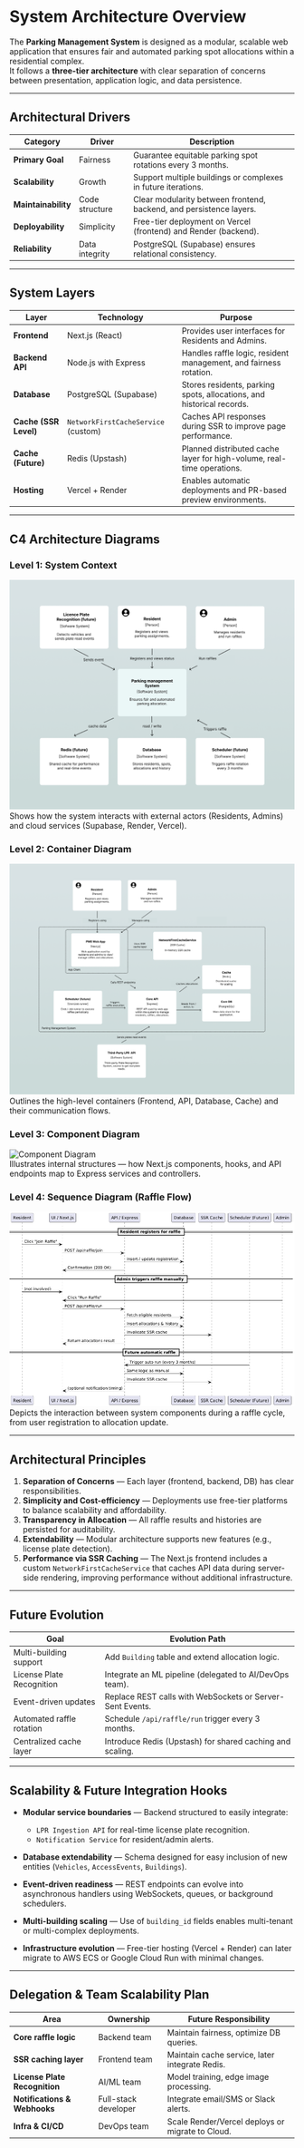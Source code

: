# System Architecture Overview

The **Parking Management System** is designed as a modular, scalable web application that ensures fair and automated parking spot allocations within a residential complex.  
It follows a **three-tier architecture** with clear separation of concerns between presentation, application logic, and data persistence.

---

## Architectural Drivers

| Category            | Driver         | Description                                                         |
| ------------------- | -------------- | ------------------------------------------------------------------- |
| **Primary Goal**    | Fairness       | Guarantee equitable parking spot rotations every 3 months.          |
| **Scalability**     | Growth         | Support multiple buildings or complexes in future iterations.       |
| **Maintainability** | Code structure | Clear modularity between frontend, backend, and persistence layers. |
| **Deployability**   | Simplicity     | Free-tier deployment on Vercel (frontend) and Render (backend).     |
| **Reliability**     | Data integrity | PostgreSQL (Supabase) ensures relational consistency.               |

---

## System Layers

| Layer                 | Technology                          | Purpose                                                                |
| --------------------- | ----------------------------------- | ---------------------------------------------------------------------- |
| **Frontend**          | Next.js (React)                     | Provides user interfaces for Residents and Admins.                     |
| **Backend API**       | Node.js with Express                | Handles raffle logic, resident management, and fairness rotation.      |
| **Database**          | PostgreSQL (Supabase)               | Stores residents, parking spots, allocations, and historical records.  |
| **Cache (SSR Level)** | `NetworkFirstCacheService` (custom) | Caches API responses during SSR to improve page performance.           |
| **Cache (Future)**    | Redis (Upstash)                     | Planned distributed cache layer for high-volume, real-time operations. |
| **Hosting**           | Vercel + Render                     | Enables automatic deployments and PR-based preview environments.       |

---

## C4 Architecture Diagrams

### Level 1: System Context

![System Context Diagram](./system-context-diagram.png)  
Shows how the system interacts with external actors (Residents, Admins) and cloud services (Supabase, Render, Vercel).

### Level 2: Container Diagram

![Container Diagram](./container-diagram.png)  
Outlines the high-level containers (Frontend, API, Database, Cache) and their communication flows.

### Level 3: Component Diagram

![Component Diagram](./component-diagram.jpeg)  
Illustrates internal structures — how Next.js components, hooks, and API endpoints map to Express services and controllers.

### Level 4: Sequence Diagram (Raffle Flow)

![Raffle Sequence Diagram](./sequence-diagram.png)  
Depicts the interaction between system components during a raffle cycle, from user registration to allocation update.

---

## Architectural Principles

1. **Separation of Concerns** — Each layer (frontend, backend, DB) has clear responsibilities.
2. **Simplicity and Cost-efficiency** — Deployments use free-tier platforms to balance scalability and affordability.
3. **Transparency in Allocation** — All raffle results and histories are persisted for auditability.
4. **Extendability** — Modular architecture supports new features (e.g., license plate detection).
5. **Performance via SSR Caching** — The Next.js frontend includes a custom `NetworkFirstCacheService` that caches API data during server-side rendering, improving performance without additional infrastructure.

---

## Future Evolution

| Goal                      | Evolution Path                                            |
| ------------------------- | --------------------------------------------------------- |
| Multi-building support    | Add `Building` table and extend allocation logic.         |
| License Plate Recognition | Integrate an ML pipeline (delegated to AI/DevOps team).   |
| Event-driven updates      | Replace REST calls with WebSockets or Server-Sent Events. |
| Automated raffle rotation | Schedule `/api/raffle/run` trigger every 3 months.        |
| Centralized cache layer   | Introduce Redis (Upstash) for shared caching and scaling. |

---

## Scalability & Future Integration Hooks

- **Modular service boundaries** — Backend structured to easily integrate:
    - `LPR Ingestion API` for real-time license plate recognition.
    - `Notification Service` for resident/admin alerts.

- **Database extendability** — Schema designed for easy inclusion of new entities (`Vehicles`, `AccessEvents`, `Buildings`).

- **Event-driven readiness** — REST endpoints can evolve into asynchronous handlers using WebSockets, queues, or background schedulers.

- **Multi-building scaling** — Use of `building_id` fields enables multi-tenant or multi-complex deployments.

- **Infrastructure evolution** — Free-tier hosting (Vercel + Render) can later migrate to AWS ECS or Google Cloud Run with minimal changes.

---

## Delegation & Team Scalability Plan

| Area                          | Ownership            | Future Responsibility                            |
| ----------------------------- | -------------------- | ------------------------------------------------ |
| **Core raffle logic**         | Backend team         | Maintain fairness, optimize DB queries.          |
| **SSR caching layer**         | Frontend team        | Maintain cache service, later integrate Redis.   |
| **License Plate Recognition** | AI/ML team           | Model training, edge image processing.           |
| **Notifications & Webhooks**  | Full-stack developer | Integrate email/SMS or Slack alerts.             |
| **Infra & CI/CD**             | DevOps team          | Scale Render/Vercel deploys or migrate to Cloud. |

